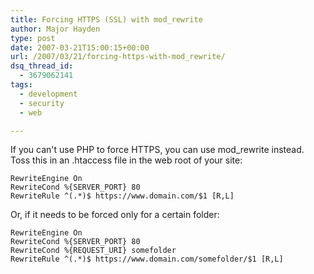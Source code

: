 ```yaml
---
title: Forcing HTTPS (SSL) with mod_rewrite
author: Major Hayden
type: post
date: 2007-03-21T15:00:15+00:00
url: /2007/03/21/forcing-https-with-mod_rewrite/
dsq_thread_id:
  - 3679062141
tags:
  - development
  - security
  - web

---
```

If you can't use PHP to force HTTPS, you can use mod_rewrite instead. Toss this in an .htaccess file in the web root of your site:

```
RewriteEngine On
RewriteCond %{SERVER_PORT} 80
RewriteRule ^(.*)$ https://www.domain.com/$1 [R,L]
```

Or, if it needs to be forced only for a certain folder:

```
RewriteEngine On
RewriteCond %{SERVER_PORT} 80
RewriteCond %{REQUEST_URI} somefolder
RewriteRule ^(.*)$ https://www.domain.com/somefolder/$1 [R,L]
```
